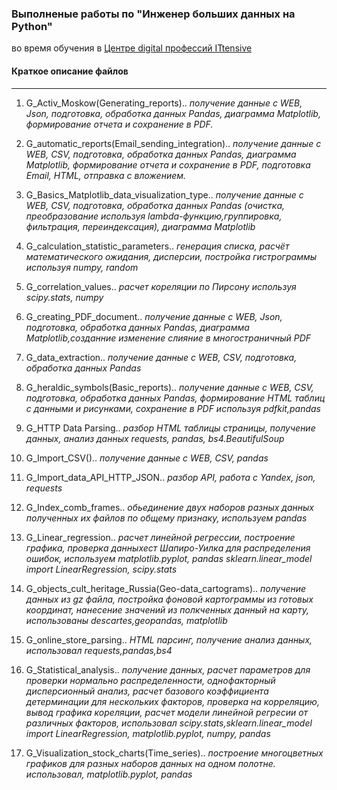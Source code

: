### Выполненые работы по "Инженер больших данных на Python"
во время обучения в [Центре digital профессий ITtensive](https://ittensive.com/)

#### Краткое описание файлов
___
1. G_Activ_Moskow(Generating_reports).. 
*получение данные с WEB, Json, подготовка, обработка данных Pandas, диаграмма Matplotlib, формирование отчета и сохранение в PDF.*

2. G_automatic_reports(Email_sending_integration)..
*получение данные с WEB, CSV, подготовка, обработка данных Pandas, диаграмма Matplotlib, формирование отчета и сохранение в PDF, подготовка Email, HTML, отправка с вложением.*

3. G_Basics_Matplotlib_data_visualization_type..
*получение данные с WEB, CSV, подготовка, обработка данных Pandas (очистка, преобразование используя lambda-функцию,группировка, фильтрация, переиндексация), диаграмма Matplotlib*

4. G_calculation_statistic_parameters..
*генерация списка, расчёт математического ожидания, дисперсии, постройка гистрограммы используя numpy, random*

5. G_correlation_values..
*расчет кореляции по Пирсону используя scipy.stats, numpy*

6. G_creating_PDF_document..
*получение данные с WEB, Json, подготовка, обработка данных Pandas, диаграмма Matplotlib,созданние изменение слияние в многостраничный PDF*

7. G_data_extraction..
*получение данные с WEB, CSV, подготовка, обработка данных Pandas*

8. G_heraldic_symbols(Basic_reports)..
*получение данные с WEB, CSV, подготовка, обработка данных Pandas, формирование HTML таблиц с данными и рисунками, сохранение в PDF используя pdfkit,pandas*

9. G_HTTP Data Parsing..
*разбор HTML таблицы страницы, получение данных, анализ данных requests, pandas, bs4.BeautifulSoup*

10. G_Import_CSV()..
*получение данные с WEB, CSV, pandas*

11. G_Import_data_API_HTTP_JSON..
*разбор API, работа с Yandex, json, requests*

12. G_Index_comb_frames..
*обьединение двух наборов разных данных полученных их файлов по общему признаку, используем pandas*

13. G_Linear_regression..
*расчет линейной регрессии, построение графика, проверка данныхест Шапиро-Уилка для распределения ошибок, используем matplotlib.pyplot, pandas sklearn.linear_model import LinearRegression, scipy.stats*

14. G_objects_cult_heritage_Russia(Geo-data_cartograms)..
*получение данных из gz файла, постройка фоновой картограммы из готовых координат, нанесение значений из полкченных данный на карту, использованы descartes,geopandas, matplotlib*

15. G_online_store_parsing..
*HTML парсинг, получение анализ данных, использовал requests,pandas,bs4*

16. G_Statistical_analysis..
*получение данных, расчет параметров для проверки нормально распределенности, однофакторный дисперсионный анализ, расчет базового коэффициента детерминации для нескольких факторов, проверка на корреляцию, вывод графика кореляции, расчет модели линейной регресии от различных факторов, использовал scipy.stats,sklearn.linear_model import LinearRegression, matplotlib.pyplot, numpy, pandas*

17. G_Visualization_stock_charts(Time_series)..
*построение многоцветных графиков для разных наборов данных на одном полотне. использовал, matplotlib.pyplot, pandas*
